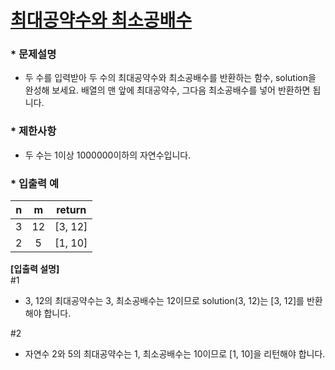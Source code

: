 
# [최대공약수와 최소공배수](https://programmers.co.kr/learn/courses/30/lessons/12940) #



### * 문제설명 ###  
* 두 수를 입력받아 두 수의 최대공약수와 최소공배수를 반환하는 함수, solution을 완성해 보세요. 배열의 맨 앞에 최대공약수, 그다음 최소공배수를 넣어 반환하면 됩니다.  

### * 제한사항 ###
* 두 수는 1이상 1000000이하의 자연수입니다.    

### * 입출력 예 ###  

n | m | return 
:------:|:------:|:------:
3 | 12 | [3, 12] |
2 | 5 | [1, 10] | 

**[입출력 설명]**    
#1  
* 3, 12의 최대공약수는 3, 최소공배수는 12이므로 solution(3, 12)는 [3, 12]를 반환해야 합니다.        

#2  
* 자연수 2와 5의 최대공약수는 1, 최소공배수는 10이므로 [1, 10]을 리턴해야 합니다.    